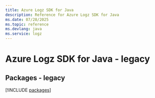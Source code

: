 ```yaml
---
title: Azure Logz SDK for Java
description: Reference for Azure Logz SDK for Java
ms.date: 07/28/2025
ms.topic: reference
ms.devlang: java
ms.service: logz
---
```

# Azure Logz SDK for Java - legacy
## Packages - legacy
[!INCLUDE [packages](logz-index.md)]